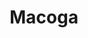 ---
title: Macoga
id: "17"
logo: "/v1530089074/logos/d3dc579210bee7ea22796b6cb7fe9e2e-macoga-logo.jpg"
link: http://www.macoga.com/
catalogo: ''
meta_keywords: ''
meta_description: ''
weight: "18"
menu:
  principal:
    parent: Marcas
    weight: 12

---